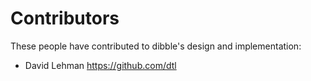 Contributors
============

These people have contributed to dibble's design and implementation:

  * David Lehman <https://github.com/dtl>
